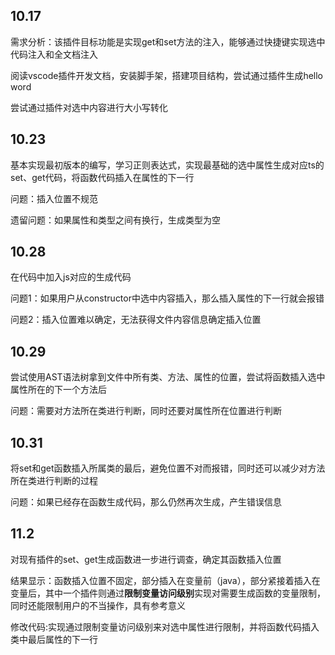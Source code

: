 ## 10.17
需求分析：该插件目标功能是实现get和set方法的注入，能够通过快捷键实现选中代码注入和全文档注入

阅读vscode插件开发文档，安装脚手架，搭建项目结构，尝试通过插件生成hello word

尝试通过插件对选中内容进行大小写转化
## 10.23
基本实现最初版本的编写，学习正则表达式，实现最基础的选中属性生成对应ts的set、get代码，将函数代码插入在属性的下一行

问题：插入位置不规范

遗留问题：如果属性和类型之间有换行，生成类型为空
## 10.28
在代码中加入js对应的生成代码

问题1：如果用户从constructor中选中内容插入，那么插入属性的下一行就会报错

问题2：插入位置难以确定，无法获得文件内容信息确定插入位置
## 10.29
尝试使用AST语法树拿到文件中所有类、方法、属性的位置，尝试将函数插入选中属性所在的下一个方法后

问题：需要对方法所在类进行判断，同时还要对属性所在位置进行判断
## 10.31
将set和get函数插入所属类的最后，避免位置不对而报错，同时还可以减少对方法所在类进行判断的过程

问题：如果已经存在函数生成代码，那么仍然再次生成，产生错误信息
## 11.2
对现有插件的set、get生成函数进一步进行调查，确定其函数插入位置

结果显示：函数插入位置不固定，部分插入在变量前（java），部分紧接着插入在变量后，其中一个插件则通过**限制变量访问级别**实现对需要生成函数的变量限制，同时还能限制用户的不当操作，具有参考意义

修改代码:实现通过限制变量访问级别来对选中属性进行限制，并将函数代码插入类中最后属性的下一行
